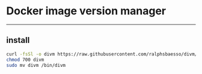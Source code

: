 
# Docker image version manager
___
## install
```bash
curl -fsSl -o divm https://raw.githubusercontent.com/ralphsbaesso/divm/main/bin
chmod 700 divm
sudo mv divm /bin/divm
```
